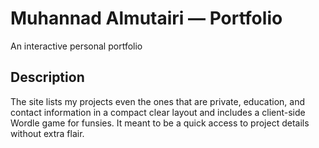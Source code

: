 # Muhannad Almutairi — Portfolio

An interactive personal portfolio 

## Description
The site lists my projects even the ones that are private, education, and contact information in a compact clear layout and includes a client-side Wordle game for funsies. It meant to be a quick access to project details without extra flair.



